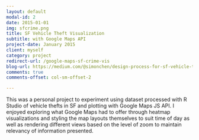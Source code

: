 ```yaml
---
layout: default
modal-id: 2
date: 2015-01-01
img: sfcrime.png
title: SF Vehicle Theft Visualization
subtitle: with Google Maps API 
project-date: January 2015
client: myself
category: project 
redirect-url: /google-maps-sf-crime-vis
blog-url: https://medium.com/@simonchen/design-process-for-sf-vehicle-theft-crime-visualization-13b5e0b8dd50
comments: true
comments-offset: col-sm-offset-2  

---
```


This was a personal project to experiment using dataset processed with R Studio of vehicle thefts in SF and plotting with Google Maps JS API. I enjoyed exploring what Google Maps had to offer through heatmap visualizations and styling the map layouts themselves to suit time of day as well as rendering different views based on the level of zoom to maintain relevancy of information presented.  